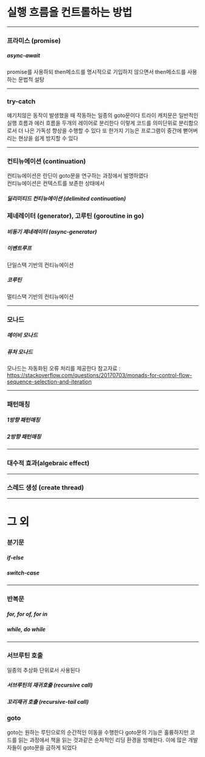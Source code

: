 # 실행 흐름을 컨트롤하는 방법

---

### 프라미스 (promise)

##### async-await

promise를 사용하되 then메소드를 명시적으로 기입하지 않으면서 then메소드를 사용하는 문법적 설탕

---

### try-catch

얘기치않은 동작이 발생했을 때 작동하는 일종의 goto문이다
트라이 캐치문은 일반적인 실행 흐름과 에러 흐름을 두개의 레이어로 분리한다
이렇게 코드를 의미단위로 분리함으로서 더 나은 가독성 향상을 수행할 수 있다
또 한가지 기능은 프로그램이 중간에 뻗어버리는 현상을 쉽게 방지할 수 있다

---

### 컨티뉴에이션 (continuation)
컨티뉴에이션은 란딘이 goto문을 연구하는 과정에서 발명하였다\
컨티뉴에이션은 컨텍스트를 보존한 상태에서

##### 딜리미티드 컨티뉴에이션 (delimited continuation)

### 제네레이터 (generator), 고루틴 (goroutine in go)

##### 비동기 제네레이터 (async-generator)

##### 이벤트루프
단일스택 기반의 컨티뉴에이션

##### 코루틴
멀티스택 기반의 컨티뉴에이션

---

### 모나드
##### 메이비 모나드
##### 퓨처 모나드
모나드는 자동화된 오류 처리를 제공한다
참고자료 : https://stackoverflow.com/questions/20170703/monads-for-control-flow-sequence-selection-and-iteration

---

### 패턴매칭
##### 1방향 패턴매칭
##### 2방향 패턴매칭

---

### 대수적 효과(algebraic effect)

---

### 스레드 생성 (create thread)

---

# 그 외

### 분기문
##### if-else
##### switch-case

---

### 반복문
##### for, for of, for in
##### while, do while

---

### 서브루틴 호출
일종의 추상화 단위로서 사용된다

##### 서브루틴의 재귀호출 (recursive call)

##### 꼬리재귀 호출 (recursive-tail call)

### goto
goto는 원하는 루틴으로의 순간적인 이동을 수행한다
goto문의 기능은 훌륭하지만 코드를 읽는 과정에서 책을 읽는 것과같은 순차적인 리딩 환경을 방해한다. 이에 많은 개발자들이 goto문을 금하게 되었다